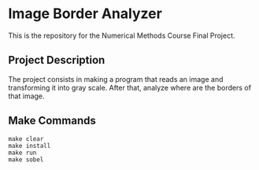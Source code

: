 # Image Border Analyzer
This is the repository for the Numerical Methods Course Final Project.

## Project Description
The project consists in making a program that reads an image and transforming it into gray scale. After that, analyze where are the borders of that image.

## Make Commands
```
make clear
make install
make run
make sobel
```